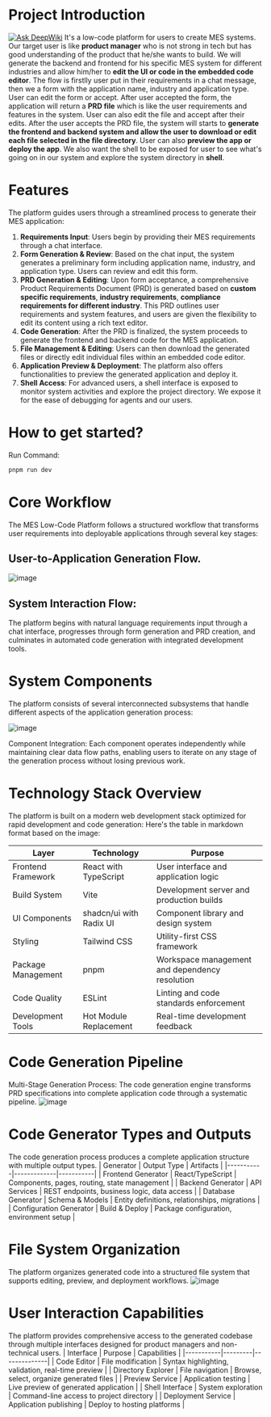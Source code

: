 # Project Introduction
[![Ask DeepWiki](https://deepwiki.com/badge.svg)](https://deepwiki.com/supcon-international/mes-lowcode-platform)
It's a low-code platform for users to create MES systems. Our target user is like **product manager** who is not strong in tech but has good understanding of the product that he/she wants to build. We will generate the backend and frontend for his specific MES system for different industries and allow him/her to **edit the UI or code in the embedded code editor**. The flow is firstlly user put in their requirements in a chat message, then we a form with the application name, industry and application type. User can edit the form or accept. After user accepted the form, the application will return a **PRD file** which is like the user requirements and features in the system. User can also edit the file and accept after their edits. After the user accepts the PRD file, the system will starts to **generate the frontend and backend system and allow the user to download or edit each file selected in the file directory**. User can also **preview the app or deploy the app**. We also want the shell to be exposed for user to see what's going on in our system and explore the system directory in **shell**.

# Features

The platform guides users through a streamlined process to generate their MES application:

1.  **Requirements Input**: Users begin by providing their MES requirements through a chat interface.
2.  **Form Generation & Review**: Based on the chat input, the system generates a preliminary form including application name, industry, and application type. Users can review and edit this form.
3.  **PRD Generation & Editing**: Upon form acceptance, a comprehensive Product Requirements Document (PRD) is generated based on **custom specific requirements**, **industry requirements**, **compliance requirements for different industry**. This PRD outlines user requirements and system features, and users are given the flexibility to edit its content using a rich text editor.
4.  **Code Generation**: After the PRD is finalized, the system proceeds to generate the frontend and backend code for the MES application.
5.  **File Management & Editing**: Users can then download the generated files or directly edit individual files within an embedded code editor.
6.  **Application Preview & Deployment**: The platform also offers functionalities to preview the generated application and deploy it.
7.  **Shell Access**: For advanced users, a shell interface is exposed to monitor system activities and explore the project directory. We expose it for the ease of debugging for agents and our users.

# How to get started?

Run Command:
```bash
pnpm run dev
```

# Core Workflow

The MES Low-Code Platform follows a structured workflow that transforms user requirements into deployable applications through several key stages:
## User-to-Application Generation Flow.

![image](https://github.com/user-attachments/assets/51302e9e-1380-4e48-8fd3-593e75d7f75e)

## System Interaction Flow: 

The platform begins with natural language requirements input through a chat interface, progresses through form generation and PRD creation, and culminates in automated code generation with integrated development tools.

# System Components
The platform consists of several interconnected subsystems that handle different aspects of the application generation process:

![image](https://github.com/user-attachments/assets/a9187f18-84e9-49e5-a59c-08554ea1b5cc)

Component Integration: Each component operates independently while maintaining clear data flow paths, enabling users to iterate on any stage of the generation process without losing previous work.

# Technology Stack Overview
The platform is built on a modern web development stack optimized for rapid development and code generation:
Here's the table in markdown format based on the image:

| Layer | Technology | Purpose |
|-------|------------|---------|
| Frontend Framework | React with TypeScript | User interface and application logic |
| Build System | Vite | Development server and production builds |
| UI Components | shadcn/ui with Radix UI | Component library and design system |
| Styling | Tailwind CSS | Utility-first CSS framework |
| Package Management | pnpm | Workspace management and dependency resolution |
| Code Quality | ESLint | Linting and code standards enforcement |
| Development Tools | Hot Module Replacement | Real-time development feedback |

# Code Generation Pipeline
Multi-Stage Generation Process: The code generation engine transforms PRD specifications into complete application code through a systematic pipeline.
![image](https://github.com/user-attachments/assets/4bfc0d55-6a9c-484f-b88d-698419f9cf44)

# Code Generator Types and Outputs
The code generation process produces a complete application structure with multiple output types.
| Generator | Output Type | Artifacts |
|-----------|-------------|-----------|
| Frontend Generator | React/TypeScript | Components, pages, routing, state management |
| Backend Generator | API Services | REST endpoints, business logic, data access |
| Database Generator | Schema & Models | Entity definitions, relationships, migrations |
| Configuration Generator | Build & Deploy | Package configuration, environment setup |

# File System Organization
The platform organizes generated code into a structured file system that supports editing, preview, and deployment workflows.
![image](https://github.com/user-attachments/assets/0616236c-0742-435b-84cb-709245ef5739)

# User Interaction Capabilities
The platform provides comprehensive access to the generated codebase through multiple interfaces designed for product managers and non-technical users.
| Interface | Purpose | Capabilities |
|-----------|---------|--------------|
| Code Editor | File modification | Syntax highlighting, validation, real-time preview |
| Directory Explorer | File navigation | Browse, select, organize generated files |
| Preview Service | Application testing | Live preview of generated application |
| Shell Interface | System exploration | Command-line access to project directory |
| Deployment Service | Application publishing | Deploy to hosting platforms |



